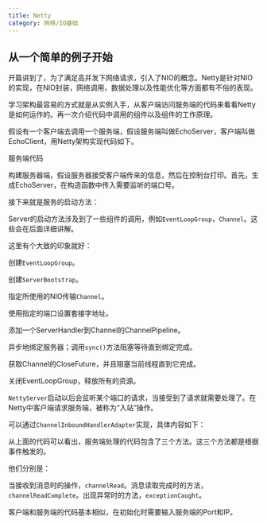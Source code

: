 ```yaml
---
title: Netty
category: 网络/IO基础
---
```


## 从一个简单的例子开始

开篇讲到了，为了满足高并发下网络请求，引入了NIO的概念。Netty是针对NIO的实现，在NIO封装，网络调用，数据处理以及性能优化等方面都有不俗的表现。

学习架构最容易的方式就是从实例入手，从客户端访问服务端的代码来看看Netty是如何运作的。再一次介绍代码中调用的组件以及组件的工作原理。

假设有一个客户端去调用一个服务端，假设服务端叫做EchoServer，客户端叫做EchoClient，用Netty架构实现代码如下。

服务端代码

构建服务器端，假设服务器接受客户端传来的信息，然后在控制台打印。首先，生成EchoServer，在构造函数中传入需要监听的端口号。

接下来就是服务的启动方法：

Server的启动方法涉及到了一些组件的调用，例如`EventLoopGroup`，`Channel`。这些会在后面详细讲解。

这里有个大致的印象就好：

创建`EventLoopGroup`。

创建`ServerBootstrap`。

指定所使用的NIO传输`Channel`。

使用指定的端口设置套接字地址。

添加一个ServerHandler到Channel的ChannelPipeline。

异步地绑定服务器；调用`sync()`方法阻塞等待直到绑定完成。

获取Channel的CloseFuture，并且阻塞当前线程直到它完成。

关闭EventLoopGroup，释放所有的资源。

`NettyServer`启动以后会监听某个端口的请求，当接受到了请求就需要处理了。在Netty中客户端请求服务端，被称为“入站”操作。

可以通过`ChannelInboundHandlerAdapter`实现，具体内容如下：

从上面的代码可以看出，服务端处理的代码包含了三个方法。这三个方法都是根据事件触发的。

他们分别是：

当接收到消息时的操作，`channelRead`。消息读取完成时的方法，`channelReadComplete`。出现异常时的方法，`exceptionCaught`。

客户端和服务端的代码基本相似，在初始化时需要输入服务端的Port和IP。
